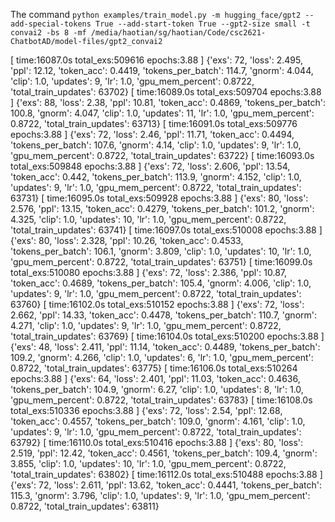 
The command `python examples/train_model.py -m hugging_face/gpt2 --add-special-tokens True --add-start-token True --gpt2-size small -t convai2 -bs 8 -mf /media/haotian/sg/haotian/Code/csc2621-ChatbotAD/model-files/gpt2_convai2`

[ time:16087.0s total_exs:509616 epochs:3.88 ] {'exs': 72, 'loss': 2.495, 'ppl': 12.12, 'token_acc': 0.4419, 'tokens_per_batch': 114.7, 'gnorm': 4.044, 'clip': 1.0, 'updates': 9, 'lr': 1.0, 'gpu_mem_percent': 0.8722, 'total_train_updates': 63702}
[ time:16089.0s total_exs:509704 epochs:3.88 ] {'exs': 88, 'loss': 2.38, 'ppl': 10.81, 'token_acc': 0.4869, 'tokens_per_batch': 100.8, 'gnorm': 4.047, 'clip': 1.0, 'updates': 11, 'lr': 1.0, 'gpu_mem_percent': 0.8722, 'total_train_updates': 63713}
[ time:16091.0s total_exs:509776 epochs:3.88 ] {'exs': 72, 'loss': 2.46, 'ppl': 11.71, 'token_acc': 0.4494, 'tokens_per_batch': 107.6, 'gnorm': 4.14, 'clip': 1.0, 'updates': 9, 'lr': 1.0, 'gpu_mem_percent': 0.8722, 'total_train_updates': 63722}
[ time:16093.0s total_exs:509848 epochs:3.88 ] {'exs': 72, 'loss': 2.606, 'ppl': 13.54, 'token_acc': 0.442, 'tokens_per_batch': 113.9, 'gnorm': 4.152, 'clip': 1.0, 'updates': 9, 'lr': 1.0, 'gpu_mem_percent': 0.8722, 'total_train_updates': 63731}
[ time:16095.0s total_exs:509928 epochs:3.88 ] {'exs': 80, 'loss': 2.576, 'ppl': 13.15, 'token_acc': 0.4279, 'tokens_per_batch': 101.2, 'gnorm': 4.325, 'clip': 1.0, 'updates': 10, 'lr': 1.0, 'gpu_mem_percent': 0.8722, 'total_train_updates': 63741}
[ time:16097.0s total_exs:510008 epochs:3.88 ] {'exs': 80, 'loss': 2.328, 'ppl': 10.26, 'token_acc': 0.4533, 'tokens_per_batch': 106.1, 'gnorm': 3.809, 'clip': 1.0, 'updates': 10, 'lr': 1.0, 'gpu_mem_percent': 0.8722, 'total_train_updates': 63751}
[ time:16099.0s total_exs:510080 epochs:3.88 ] {'exs': 72, 'loss': 2.386, 'ppl': 10.87, 'token_acc': 0.4689, 'tokens_per_batch': 105.4, 'gnorm': 4.006, 'clip': 1.0, 'updates': 9, 'lr': 1.0, 'gpu_mem_percent': 0.8722, 'total_train_updates': 63760}
[ time:16102.0s total_exs:510152 epochs:3.88 ] {'exs': 72, 'loss': 2.662, 'ppl': 14.33, 'token_acc': 0.4478, 'tokens_per_batch': 110.7, 'gnorm': 4.271, 'clip': 1.0, 'updates': 9, 'lr': 1.0, 'gpu_mem_percent': 0.8722, 'total_train_updates': 63769}
[ time:16104.0s total_exs:510200 epochs:3.88 ] {'exs': 48, 'loss': 2.411, 'ppl': 11.14, 'token_acc': 0.4489, 'tokens_per_batch': 109.2, 'gnorm': 4.266, 'clip': 1.0, 'updates': 6, 'lr': 1.0, 'gpu_mem_percent': 0.8722, 'total_train_updates': 63775}
[ time:16106.0s total_exs:510264 epochs:3.88 ] {'exs': 64, 'loss': 2.401, 'ppl': 11.03, 'token_acc': 0.4636, 'tokens_per_batch': 104.9, 'gnorm': 6.27, 'clip': 1.0, 'updates': 8, 'lr': 1.0, 'gpu_mem_percent': 0.8722, 'total_train_updates': 63783}
[ time:16108.0s total_exs:510336 epochs:3.88 ] {'exs': 72, 'loss': 2.54, 'ppl': 12.68, 'token_acc': 0.4557, 'tokens_per_batch': 109.0, 'gnorm': 4.161, 'clip': 1.0, 'updates': 9, 'lr': 1.0, 'gpu_mem_percent': 0.8722, 'total_train_updates': 63792}
[ time:16110.0s total_exs:510416 epochs:3.88 ] {'exs': 80, 'loss': 2.519, 'ppl': 12.42, 'token_acc': 0.4561, 'tokens_per_batch': 109.4, 'gnorm': 3.855, 'clip': 1.0, 'updates': 10, 'lr': 1.0, 'gpu_mem_percent': 0.8722, 'total_train_updates': 63802}
[ time:16112.0s total_exs:510488 epochs:3.88 ] {'exs': 72, 'loss': 2.611, 'ppl': 13.62, 'token_acc': 0.4441, 'tokens_per_batch': 115.3, 'gnorm': 3.796, 'clip': 1.0, 'updates': 9, 'lr': 1.0, 'gpu_mem_percent': 0.8722, 'total_train_updates': 63811}